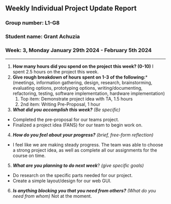 ## Weekly Individual Project Update Report

### Group number: L1-G8

### Student name: Grant Achuzia

### Week: 3, Monday January 29th 2024 - February 5th 2024

___

1. **How many hours did you spend on the project this week? (0-10)**
I spent 2.5 hours on the project this week.
2. **Give rough breakdown of hours spent on 1-3 of the following:***
   (meetings, information gathering, design, research, brainstorming, evaluating options, prototyping options, writing/documenting, refactoring, testing, software implementation, hardware implementation)
   1. Top item: Demonstrate project idea with TA, 1.5 hours
   2. 2nd item: Writing Pre-Proposal, 1  hour
3. _**What did you accomplish this week?**_ _(Be specific)_

- Completed the pre-proposal for our teams project.
- Finalized a project idea (FANS) for our team to begin work on.

4. _**How do you feel about your progress?**_ _(brief, free-form reflection)_

- I feel like we are making steady progress. The team was able to choose a strong project idea, as well as complete all our assignments for the course on time.

5. _**What are you planning to do next week**_? _(give specific goals)_

- Do research on the specific parts needed for our project.
- Create a simple layout/design for our web GUI.

6. _**Is anything blocking you that you need from others?**_ _(What do you need from whom)_
Not at the moment.
